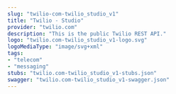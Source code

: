 ```yaml
---
slug: "twilio-com-twilio_studio_v1"
title: "Twilio - Studio"
provider: "twilio.com"
description: "This is the public Twilio REST API."
logo: "twilio.com-twilio_studio_v1-logo.svg"
logoMediaType: "image/svg+xml"
tags:
- "telecom"
- "messaging"
stubs: "twilio.com-twilio_studio_v1-stubs.json"
swagger: "twilio.com-twilio_studio_v1-swagger.json"
---
```

